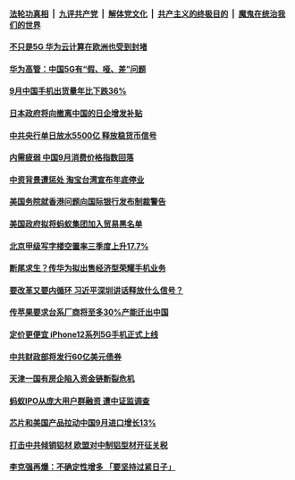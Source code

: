 

####  [法轮功真相](../../../../basic/blob/master/README.md?t=10170331) &nbsp;|&nbsp; [九评共产党](../../../../9ping.md/blob/master/README.md?t=10170331) &nbsp;|&nbsp; [解体党文化](../../../../jtdwh.md/blob/master/README.md?t=10170331)  &nbsp;|&nbsp; [共产主义的终极目的](../../../../gczydzjmd.md/blob/master/README.md?t=10170331) &nbsp;|&nbsp; [魔鬼在统治我们的世界](../../../../mgztzwmdsj.md/blob/master/README.md?t=10170331) 

#### [不只是5G 华为云计算在欧洲也受到封堵](../pages/soh7/432505.md?t=10170331) 
#### [华为高管：中国5G有“假、哑、差”问题](../pages/soh7/432517.md?t=10170331) 
#### [9月中国手机出货量年比下跌36%](../pages/soh7/432511.md?t=10170331) 
#### [日本政府将向撤离中国的日企增发补贴](../pages/soh7/432502.md?t=10170331) 
#### [中共央行单日放水5500亿 释放稳货币信号](../pages/soh7/432496.md?t=10170331) 
#### [内需疲弱 中国9月消费价格指数回落](../pages/soh7/432484.md?t=10170331) 
#### [中资背景遭惩处 淘宝台湾宣布年底停业](../pages/soh7/432295.md?t=10170331) 
#### [美国务院就香港问题向国际银行发布制裁警告](../pages/soh7/432223.md?t=10170331) 
#### [美国政府拟将蚂蚁集团加入贸易黑名单](../pages/soh7/432214.md?t=10170331) 
#### [北京甲级写字楼空置率三季度上升17.7%](../pages/soh7/432124.md?t=10170331) 
#### [断尾求生？传华为拟出售经济型荣耀手机业务](../pages/soh7/432112.md?t=10170331) 
#### [要改革又要内循环 习近平深圳讲话释放什么信号？](../pages/soh7/432094.md?t=10170331) 
#### [传苹果要求台系厂商将至多30%产能迁出中国](../pages/soh7/432058.md?t=10170331) 
#### [定价更便宜 iPhone12系列5G手机正式上线](../pages/soh7/431884.md?t=10170331) 
#### [中共财政部将发行60亿美元债券](../pages/soh7/431689.md?t=10170331) 
#### [天津一国有房企陷入资金链断裂危机](../pages/soh7/431680.md?t=10170331) 
#### [蚂蚁IPO从庞大用户群融资 遭中证监调查](../pages/soh7/431671.md?t=10170331) 
#### [芯片和美国产品拉动中国9月进口增长13% ](../pages/soh7/431659.md?t=10170331) 
#### [打击中共倾销铝材 欧盟对中制铝型材开征关税](../pages/soh7/431605.md?t=10170331) 
#### [李克强再爆：不确定性增多 「要坚持过紧日子」](../pages/soh7/431473.md?t=10170331) 

